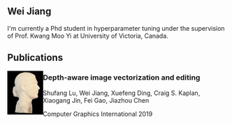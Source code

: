 ## Wei Jiang

I'm currently a Phd student in hyperparameter tuning under the supervision of Prof. Kwang Moo Yi at University of Victoria, Canada.

## Publications

<img style="float: left;" src="./figs/diffusion_curves.png" height="100">

### Depth-aware image vectorization and editing
Shufang Lu, Wei Jiang, Xuefeng Ding, Craig S. Kaplan, Xiaogang Jin, Fei Gao, Jiazhou Chen

Computer Graphics International 2019
